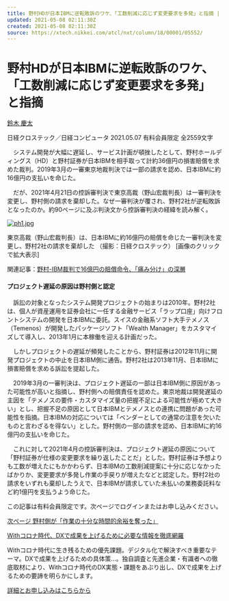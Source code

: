 ```yaml
---
title: 野村HDが日本IBMに逆転敗訴のワケ、「工数削減に応じず変更要求を多発」と指摘 | 日経クロステック（xTECH）
updated: 2021-05-08 02:11:30Z
created: 2021-05-08 02:11:30Z
source: https://xtech.nikkei.com/atcl/nxt/column/18/00001/05552/
---
```


# 野村HDが日本IBMに逆転敗訴のワケ、「工数削減に応じず変更要求を多発」と指摘

[鈴木 慶太](https://xtech.nikkei.com/search/?KEYWORD=%E9%88%B4%E6%9C%A8%20%E6%85%B6%E5%A4%AA&author=1)

日経クロステック／日経コンピュータ
2021.05.07
有料会員限定
全2559文字

　システム開発が大幅に遅延し、サービス計画が頓挫したとして、野村ホールディングス（HD）と野村証券が日本IBMを相手取って計約36億円の損害賠償を求めた裁判。2019年3月の一審東京地裁判決では一部の請求を認め、日本IBMに約16億円の支払いを命じた。

　だが、2021年4月21日の控訴審判決で東京高裁（野山宏裁判長）は一審判決を変更し、野村側の請求を棄却した。なぜ一審判決が覆され、野村2社が逆転敗訴となったのか。約90ページに及ぶ判決文から控訴審判決の経緯を読み解く。

[![ph1.jpg](../_resources/ph1-2.jpg)](https://xtech.nikkei.com/atcl/nxt/column/18/00001/05552/?SS=imgview&FD=-654642772)

東京高裁（野山宏裁判長）は、日本IBMに約16億円の賠償を命じた一審判決を変更し、野村2社の請求を棄却した
（撮影：日経クロステック）
[画像のクリックで拡大表示]

関連記事：[野村-IBM裁判で16億円の賠償命令、「痛み分け」の深層](https://xtech.nikkei.com/atcl/nxt/column/18/00693/040800003/)

#### プロジェクト遅延の原因は野村側と認定

　訴訟の対象となったシステム開発プロジェクトの始まりは2010年。野村2社は、個人が資産運用を証券会社に一任する金融サービス「ラップ口座」向けフロントシステムの開発を日本IBMに委託。スイスの金融系ソフト大手テメノス（Temenos）が開発したパッケージソフト「Wealth Manager」をカスタマイズして導入し、2013年1月に本稼働を迎える計画だった。

　しかしプロジェクトの遅延が頻発したことから、野村証券は2012年11月に開発プロジェクトの中止を日本IBM側に通告。野村2社は2013年11月、日本IBMに損害賠償を求める訴訟を提起した。

　2019年3月の一審判決は、プロジェクト遅延の一部は日本IBM側に原因があった可能性が高いと指摘し、野村側への賠償責任を認めた。東京地裁は開発遅延の主因を「テメノスの要件・カスタマイズ量の把握不足による可能性が極めて大きい」とし、把握不足の原因として日本IBMとテメノスとの連携に問題があった可能性を指摘。日本IBMの対応については「ベンダーとしての通常の注意を欠いたものと言わざるを得ない」とした。野村側の一部の請求を認め、日本IBMに約16億円の支払いを命じた。

　これに対して2021年4月の控訴審判決は、プロジェクト遅延の原因について「野村証券が仕様の変更要求を繰り返したことだ」とした。野村証券は予想よりも工数が増えたにもかかわらず、日本IBMの工数削減提案に十分に応じなかったばかりか、変更要求が多発し作業の手戻りが増えたなどと認定した。野村2社の請求をいずれも棄却したうえで、日本IBMが請求していた未払いの業務委託料など約1億円を支払うよう命じた。

この記事は有料会員限定です。次ページでログインまたはお申し込みください。

[次ページ 野村側が「作業の十分な時間的余裕を奪った」](https://xtech.nikkei.com/atcl/nxt/column/18/00001/05552/?P=2)

<div style="display: none;">  </div>

[Withコロナ時代、DXで成果を上げるために必要な情報を徹底網羅](https://info.nikkeibp.co.jp/nxt/campaign/b/279660/?n_cid=nbpnxt_sied_it_201019)

Withコロナ時代に生き残るための優先課題。デジタル化で解決すべき重要なテーマ。DXで成果を上げるための具体策…。独自調査と先進企業・有識者への徹底取材により、Withコロナ時代のDX実態・課題をあぶり出し、DXで成果を上げるための要諦を明らかにします。

[詳細とお申し込みはこちらから](https://info.nikkeibp.co.jp/nxt/campaign/b/279660/?n_cid=nbpnxt_sied_it_201019)